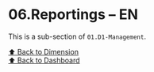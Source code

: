 # 06.Reportings – EN

This is a sub-section of `01.D1-Management`.

[⬆ Back to Dimension](../index)  
[⬆ Back to Dashboard](../../index)
